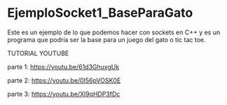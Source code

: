 # EjemploSocket1_BaseParaGato
Este es un ejemplo de lo que podemos hacer con sockets en C++ y es un programa que podría ser la base para un juego del gato o tic tac toe.

TUTORIAL YOUTUBE

parte 1: https://youtu.be/61d3GhuxgUk

parte 2: https://youtu.be/0I56pVOSK0E

parte 3: https://youtu.be/Xl9qHDP3fDc
